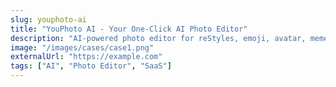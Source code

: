 ```yaml
---
slug: youphoto-ai
title: "YouPhoto AI - Your One-Click AI Photo Editor"
description: "AI-powered photo editor for reStyles, emoji, avatar, memes & more! Transform photos with advanced AI technology."
image: "/images/cases/case1.png"
externalUrl: "https://example.com"
tags: ["AI", "Photo Editor", "SaaS"]
---
```


